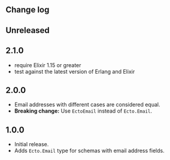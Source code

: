 ## Change log

## Unreleased

## 2.1.0

- require Elixir 1.15 or greater
- test against the latest version of Erlang and Elixir

## 2.0.0

- Email addresses with different cases are considered equal.
- **Breaking change:** Use `EctoEmail` instead of `Ecto.Email`.

## 1.0.0

- Initial release.
- Adds `Ecto.Email` type for schemas with email address fields.
